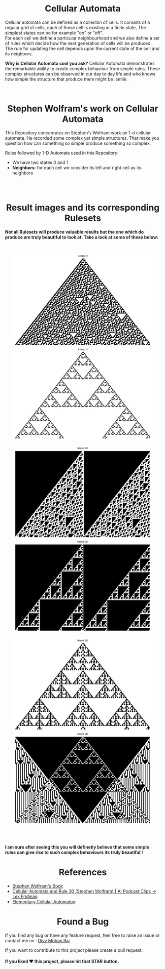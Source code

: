 <h1 align="center">Cellular Automata</h1>

<p> Cellular automata can be defined as a collecton of cells. It consists of a regular grid of cells, each of these cell is existing in a finite state, The simplest states can be for example "on" or "off".<br>
For each cell we define a particular neighbourhood and we also define a set of rules which decide how the next generation of cells will be produced.
<br>
The rule for updating the cell depends upon the current state of the cell and its neighbors.
</p>

<p><b>Why is Cellular Automata cool you ask?</b> Cellular Automata demonstrates the remarkable ability to create complex behaviour from simple rules. These complex structures can be observed in our day to day life and who knows how simple the structure that produce them might be :smile: </p>

<br>
<h1 align="center">Stephen Wolfram's work on Cellular Automata</h1>
<p> This Repository concenrates on Stephen's Wolfram work on 1-d cellular automata. He recorded some complex yet simple structures. That make you question how can something so simple produce something so complex.</p>
<p> Rules followed by 1-D Automata used in this Repository: </p>
<ul>
<li> We have two states 0 and 1 </li>
<li> <b> Neighbors:</b> for each cell we consider its left and right cell as its neighbors</li>
</ul>

<br><br>
<h1 align="center">Result images and its corresponding Rulesets</h1>
<p><b>Not all Rulesets will produce valuable results but the one which do produce are truly beautiful to look at. Take a look at some of these below:</b></p><br>
<p align="center">
<img src="ca_output/30.png" width="450px" height="300px"><img src="ca_output/18.png" width="450px" height="300px"> <br> <br>
<img src="ca_output/137.png" width="450px" height="300px"><img src="ca_output/153.png" width="450px" height="300px"> <br> <br>
<img src="ca_output/150.png" width="450px" height="300px"><img src="ca_output/165.png" width="450px" height="300px"> 

<br><br>
<p><b>I am sure after seeing this you will definetly believe that some simple rules can give rise to such complex behaviours its truly beautiful !</b></p>
<!-- <img src="https://github.com/divy-14/Neural-Style-Transfer/blob/main/images/style-images/mosaic.jpg" width="300px" height="300px"> -->
</p>

<h1 align="center">References</h1>
<ul>
<li><a href="https://www.wolframscience.com/nks/">Stephen Wolfram's Book</a></li>
<li><a href="https://youtu.be/VguG_y05Xe8" >Cellular Automata and Rule 30 (Stephen Wolfram) | AI Podcast Clips -> Lex Fridman</a></li>
<li><a href="https://mathworld.wolfram.com/ElementaryCellularAutomaton.html">Elementary Cellular Automaton</a></li>
</ul>


<h1 align="center">Found a Bug</h1>
<p> 
If you find any bug or have any feature request, feel free to raise an issue or contact me on : <a href="mailto:divymohanrai@gmail.com"> Divy Mohan Rai </a>
</p>
<p>
If you want to contribute to this project please create a pull request.
</p>

#### If you liked ♥ this project, please hit that **STAR** button.
